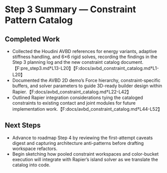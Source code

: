 # Step 3 Summary — Constraint Pattern Catalog

## Completed Work
- Collected the Houdini AVBD references for energy variants, adaptive stiffness handling, and 6×6 rigid solves, recording the findings in the Step 3 planning log and the new constraint catalog document.【F:pre_step3.md†L13-L20】【F:docs/avbd_constraint_catalog.md†L1-L20】
- Documented the AVBD 2D demo’s Force hierarchy, constraint-specific buffers, and solver parameters to guide 3D-ready builder design within Rapier.【F:docs/avbd_constraint_catalog.md†L22-L42】
- Outlined Rapier integration considerations tying the cataloged constraints to existing contact and joint modules for future implementation work.【F:docs/avbd_constraint_catalog.md†L44-L52】

## Next Steps
- Advance to roadmap Step 4 by reviewing the first-attempt caveats digest and capturing architecture anti-patterns before drafting workspace refactors.
- Begin sketching how pooled constraint workspaces and color-bucket execution will integrate with Rapier’s island solver as we translate the catalog into code.
